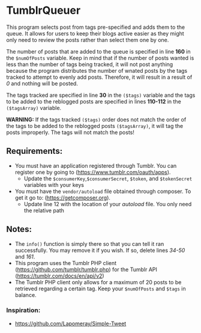 # TumblrQueuer

This program selects post from tags pre-specified and adds them to the queue.
It allows for users to keep their blogs active easier as they might only need
to review the posts rather than select them one by one.

The number of posts that are added to the queue is specified in line **160** in
the ```$numOfPosts``` variable. Keep in mind that if the number of posts wanted
is less than the number of tags being tracked, it will not post anything because
the program distributes the number of wnated posts by the tags tracked to
attempt to evenly add posts. Therefore, it will result in a result of *0* and
nothing will be posted.

The tags tracked are specified in line **30** in the ```($tags)``` variable and
the tags to be added to the reblogged posts are specified in lines **110-112**
in the ```($tagsArray)``` variable.

**WARNING:** If the tags tracked ```($tags)``` order does not match the order of the
tags to be added to the reblogged posts ```($tagsArray)```, it will tag the posts
improperly. The tags will not match the posts!

## Requirements:
* You must have an application registered through Tumblr. You can register one by
going to (https://www.tumblr.com/oauth/apps).
  * Update the ```$consumerKey```,```$consumerSecret```, ```$token```, and
  ```$tokenSecret``` variables with your keys
* You must have the ```vendor/autoload``` file obtained through composer. To get
it go to: (https://getcomposer.org).
  * Update line 12 with the location of your *autoload* file. You only need the
  relative path

## Notes:
* The ```info()``` function is simply there so that you can tell it ran successfully.
You may remove it if you wish. If so, delete lines *34-50* and *161*.
* This program uses the Tumblr PHP client (https://github.com/tumblr/tumblr.php)
for the Tumblr API (https://tumblr.com/docs/en/api/v2)
* The Tumblr PHP client only allows for a maximum of 20 posts to be retrieved
regarding a certain tag. Keep your ```$numOfPosts``` and ```$tags``` in balance.

### Inspiration:
* https://github.com/Lapomeray/Simple-Tweet

